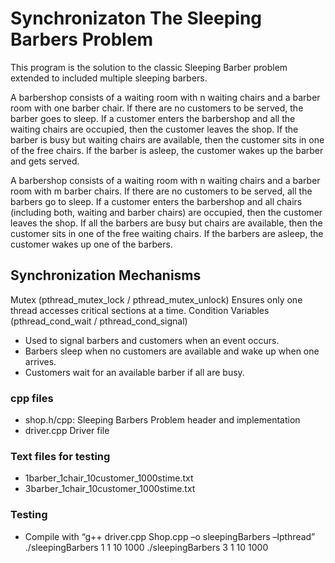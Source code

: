 # Synchronizaton The Sleeping Barbers Problem
This program is the solution to the classic Sleeping Barber problem extended to included multiple sleeping barbers. 

A barbershop consists of a waiting room with n waiting chairs and a barber room with one barber chair.
If there are no customers to be served, the barber goes to sleep. If a customer enters the barbershop
and all the waiting chairs are occupied, then the customer leaves the shop. If the barber is busy but
waiting chairs are available, then the customer sits in one of the free chairs. If the barber is asleep, the
customer wakes up the barber and gets served.

A barbershop consists of a waiting room with n waiting chairs and a barber room with m barber chairs. If
there are no customers to be served, all the barbers go to sleep. If a customer enters the barbershop
and all chairs (including both, waiting and barber chairs) are occupied, then the customer leaves the
shop.
If all the barbers are busy but chairs are available, then the customer sits in one of the
free waiting chairs. If the barbers are asleep, the customer wakes up one of the barbers.

## Synchronization Mechanisms
Mutex (pthread_mutex_lock / pthread_mutex_unlock)
Ensures only one thread accesses critical sections at a time.
Condition Variables (pthread_cond_wait / pthread_cond_signal)
- Used to signal barbers and customers when an event occurs.
- Barbers sleep when no customers are available and wake up when one arrives.
- Customers wait for an available barber if all are busy.

### cpp files

- shop.h/cpp: Sleeping Barbers Problem header and implementation
- driver.cpp Driver file

### Text files for testing
- 1barber_1chair_10customer_1000stime.txt
- 3barber_1chair_10customer_1000stime.txt

### Testing
- Compile with “g++ driver.cpp Shop.cpp –o sleepingBarbers –lpthread”
./sleepingBarbers 1 1 10 1000
./sleepingBarbers 3 1 10 1000




